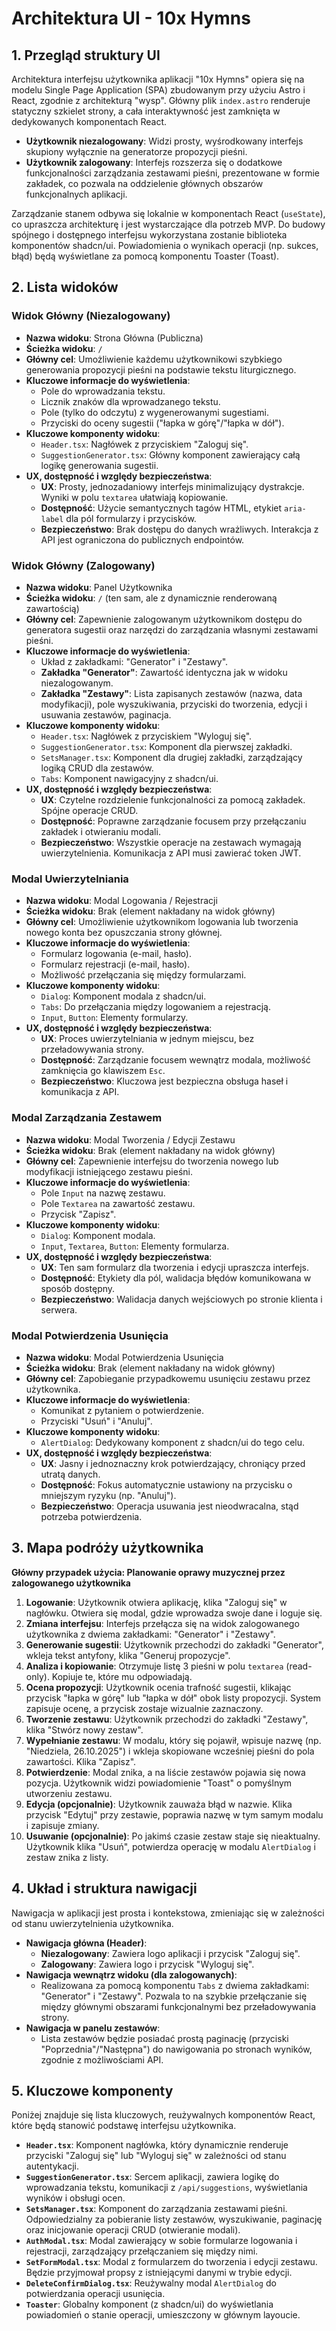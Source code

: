 # Architektura UI - 10x Hymns

## 1. Przegląd struktury UI

Architektura interfejsu użytkownika aplikacji "10x Hymns" opiera się na modelu Single Page Application (SPA) zbudowanym przy użyciu Astro i React, zgodnie z architekturą "wysp". Główny plik `index.astro` renderuje statyczny szkielet strony, a cała interaktywność jest zamknięta w dedykowanych komponentach React.

- **Użytkownik niezalogowany**: Widzi prosty, wyśrodkowany interfejs skupiony wyłącznie na generatorze propozycji pieśni.
- **Użytkownik zalogowany**: Interfejs rozszerza się o dodatkowe funkcjonalności zarządzania zestawami pieśni, prezentowane w formie zakładek, co pozwala na oddzielenie głównych obszarów funkcjonalnych aplikacji.

Zarządzanie stanem odbywa się lokalnie w komponentach React (`useState`), co upraszcza architekturę i jest wystarczające dla potrzeb MVP. Do budowy spójnego i dostępnego interfejsu wykorzystana zostanie biblioteka komponentów shadcn/ui. Powiadomienia o wynikach operacji (np. sukces, błąd) będą wyświetlane za pomocą komponentu Toaster (Toast).

## 2. Lista widoków

### Widok Główny (Niezalogowany)

- **Nazwa widoku**: Strona Główna (Publiczna)
- **Ścieżka widoku**: `/`
- **Główny cel**: Umożliwienie każdemu użytkownikowi szybkiego generowania propozycji pieśni na podstawie tekstu liturgicznego.
- **Kluczowe informacje do wyświetlenia**:
  - Pole do wprowadzania tekstu.
  - Licznik znaków dla wprowadzanego tekstu.
  - Pole (tylko do odczytu) z wygenerowanymi sugestiami.
  - Przyciski do oceny sugestii ("łapka w górę"/"łapka w dół").
- **Kluczowe komponenty widoku**:
  - `Header.tsx`: Nagłówek z przyciskiem "Zaloguj się".
  - `SuggestionGenerator.tsx`: Główny komponent zawierający całą logikę generowania sugestii.
- **UX, dostępność i względy bezpieczeństwa**:
  - **UX**: Prosty, jednozadaniowy interfejs minimalizujący dystrakcje. Wyniki w polu `textarea` ułatwiają kopiowanie.
  - **Dostępność**: Użycie semantycznych tagów HTML, etykiet `aria-label` dla pól formularzy i przycisków.
  - **Bezpieczeństwo**: Brak dostępu do danych wrażliwych. Interakcja z API jest ograniczona do publicznych endpointów.

### Widok Główny (Zalogowany)

- **Nazwa widoku**: Panel Użytkownika
- **Ścieżka widoku**: `/` (ten sam, ale z dynamicznie renderowaną zawartością)
- **Główny cel**: Zapewnienie zalogowanym użytkownikom dostępu do generatora sugestii oraz narzędzi do zarządzania własnymi zestawami pieśni.
- **Kluczowe informacje do wyświetlenia**:
  - Układ z zakładkami: "Generator" i "Zestawy".
  - **Zakładka "Generator"**: Zawartość identyczna jak w widoku niezalogowanym.
  - **Zakładka "Zestawy"**: Lista zapisanych zestawów (nazwa, data modyfikacji), pole wyszukiwania, przyciski do tworzenia, edycji i usuwania zestawów, paginacja.
- **Kluczowe komponenty widoku**:
  - `Header.tsx`: Nagłówek z przyciskiem "Wyloguj się".
  - `SuggestionGenerator.tsx`: Komponent dla pierwszej zakładki.
  - `SetsManager.tsx`: Komponent dla drugiej zakładki, zarządzający logiką CRUD dla zestawów.
  - `Tabs`: Komponent nawigacyjny z shadcn/ui.
- **UX, dostępność i względy bezpieczeństwa**:
  - **UX**: Czytelne rozdzielenie funkcjonalności za pomocą zakładek. Spójne operacje CRUD.
  - **Dostępność**: Poprawne zarządzanie focusem przy przełączaniu zakładek i otwieraniu modali.
  - **Bezpieczeństwo**: Wszystkie operacje na zestawach wymagają uwierzytelnienia. Komunikacja z API musi zawierać token JWT.

### Modal Uwierzytelniania

- **Nazwa widoku**: Modal Logowania / Rejestracji
- **Ścieżka widoku**: Brak (element nakładany na widok główny)
- **Główny cel**: Umożliwienie użytkownikom logowania lub tworzenia nowego konta bez opuszczania strony głównej.
- **Kluczowe informacje do wyświetlenia**:
  - Formularz logowania (e-mail, hasło).
  - Formularz rejestracji (e-mail, hasło).
  - Możliwość przełączania się między formularzami.
- **Kluczowe komponenty widoku**:
  - `Dialog`: Komponent modala z shadcn/ui.
  - `Tabs`: Do przełączania między logowaniem a rejestracją.
  - `Input`, `Button`: Elementy formularzy.
- **UX, dostępność i względy bezpieczeństwa**:
  - **UX**: Proces uwierzytelniania w jednym miejscu, bez przeładowywania strony.
  - **Dostępność**: Zarządzanie focusem wewnątrz modala, możliwość zamknięcia go klawiszem `Esc`.
  - **Bezpieczeństwo**: Kluczowa jest bezpieczna obsługa haseł i komunikacja z API.

### Modal Zarządzania Zestawem

- **Nazwa widoku**: Modal Tworzenia / Edycji Zestawu
- **Ścieżka widoku**: Brak (element nakładany na widok główny)
- **Główny cel**: Zapewnienie interfejsu do tworzenia nowego lub modyfikacji istniejącego zestawu pieśni.
- **Kluczowe informacje do wyświetlenia**:
  - Pole `Input` na nazwę zestawu.
  - Pole `Textarea` na zawartość zestawu.
  - Przycisk "Zapisz".
- **Kluczowe komponenty widoku**:
  - `Dialog`: Komponent modala.
  - `Input`, `Textarea`, `Button`: Elementy formularza.
- **UX, dostępność i względy bezpieczeństwa**:
  - **UX**: Ten sam formularz dla tworzenia i edycji upraszcza interfejs.
  - **Dostępność**: Etykiety dla pól, walidacja błędów komunikowana w sposób dostępny.
  - **Bezpieczeństwo**: Walidacja danych wejściowych po stronie klienta i serwera.

### Modal Potwierdzenia Usunięcia

- **Nazwa widoku**: Modal Potwierdzenia Usunięcia
- **Ścieżka widoku**: Brak (element nakładany na widok główny)
- **Główny cel**: Zapobieganie przypadkowemu usunięciu zestawu przez użytkownika.
- **Kluczowe informacje do wyświetlenia**:
  - Komunikat z pytaniem o potwierdzenie.
  - Przyciski "Usuń" i "Anuluj".
- **Kluczowe komponenty widoku**:
  - `AlertDialog`: Dedykowany komponent z shadcn/ui do tego celu.
- **UX, dostępność i względy bezpieczeństwa**:
  - **UX**: Jasny i jednoznaczny krok potwierdzający, chroniący przed utratą danych.
  - **Dostępność**: Fokus automatycznie ustawiony na przycisku o mniejszym ryzyku (np. "Anuluj").
  - **Bezpieczeństwo**: Operacja usuwania jest nieodwracalna, stąd potrzeba potwierdzenia.

## 3. Mapa podróży użytkownika

**Główny przypadek użycia: Planowanie oprawy muzycznej przez zalogowanego użytkownika**

1.  **Logowanie**: Użytkownik otwiera aplikację, klika "Zaloguj się" w nagłówku. Otwiera się modal, gdzie wprowadza swoje dane i loguje się.
2.  **Zmiana interfejsu**: Interfejs przełącza się na widok zalogowanego użytkownika z dwiema zakładkami: "Generator" i "Zestawy".
3.  **Generowanie sugestii**: Użytkownik przechodzi do zakładki "Generator", wkleja tekst antyfony, klika "Generuj propozycje".
4.  **Analiza i kopiowanie**: Otrzymuje listę 3 pieśni w polu `textarea` (read-only). Kopiuje te, które mu odpowiadają.
5.  **Ocena propozycji**: Użytkownik ocenia trafność sugestii, klikając przycisk "łapka w górę" lub "łapka w dół" obok listy propozycji. System zapisuje ocenę, a przycisk zostaje wizualnie zaznaczony.
6.  **Tworzenie zestawu**: Użytkownik przechodzi do zakładki "Zestawy", klika "Stwórz nowy zestaw".
7.  **Wypełnianie zestawu**: W modalu, który się pojawił, wpisuje nazwę (np. "Niedziela, 26.10.2025") i wkleja skopiowane wcześniej pieśni do pola zawartości. Klika "Zapisz".
8.  **Potwierdzenie**: Modal znika, a na liście zestawów pojawia się nowa pozycja. Użytkownik widzi powiadomienie "Toast" o pomyślnym utworzeniu zestawu.
9.  **Edycja (opcjonalnie)**: Użytkownik zauważa błąd w nazwie. Klika przycisk "Edytuj" przy zestawie, poprawia nazwę w tym samym modalu i zapisuje zmiany.
10. **Usuwanie (opcjonalnie)**: Po jakimś czasie zestaw staje się nieaktualny. Użytkownik klika "Usuń", potwierdza operację w modalu `AlertDialog` i zestaw znika z listy.

## 4. Układ i struktura nawigacji

Nawigacja w aplikacji jest prosta i kontekstowa, zmieniając się w zależności od stanu uwierzytelnienia użytkownika.

- **Nawigacja główna (Header)**:
  - **Niezalogowany**: Zawiera logo aplikacji i przycisk "Zaloguj się".
  - **Zalogowany**: Zawiera logo i przycisk "Wyloguj się".
- **Nawigacja wewnątrz widoku (dla zalogowanych)**:
  - Realizowana za pomocą komponentu `Tabs` z dwiema zakładkami: "Generator" i "Zestawy". Pozwala to na szybkie przełączanie się między głównymi obszarami funkcjonalnymi bez przeładowywania strony.
- **Nawigacja w panelu zestawów**:
  - Lista zestawów będzie posiadać prostą paginację (przyciski "Poprzednia"/"Następna") do nawigowania po stronach wyników, zgodnie z możliwościami API.

## 5. Kluczowe komponenty

Poniżej znajduje się lista kluczowych, reużywalnych komponentów React, które będą stanowić podstawę interfejsu użytkownika.

- **`Header.tsx`**: Komponent nagłówka, który dynamicznie renderuje przyciski "Zaloguj się" lub "Wyloguj się" w zależności od stanu autentykacji.
- **`SuggestionGenerator.tsx`**: Sercem aplikacji, zawiera logikę do wprowadzania tekstu, komunikacji z `/api/suggestions`, wyświetlania wyników i obsługi ocen.
- **`SetsManager.tsx`**: Komponent do zarządzania zestawami pieśni. Odpowiedzialny za pobieranie listy zestawów, wyszukiwanie, paginację oraz inicjowanie operacji CRUD (otwieranie modali).
- **`AuthModal.tsx`**: Modal zawierający w sobie formularze logowania i rejestracji, zarządzający przełączaniem się między nimi.
- **`SetFormModal.tsx`**: Modal z formularzem do tworzenia i edycji zestawu. Będzie przyjmował propsy z istniejącymi danymi w trybie edycji.
- **`DeleteConfirmDialog.tsx`**: Reużywalny modal `AlertDialog` do potwierdzania operacji usunięcia.
- **`Toaster`**: Globalny komponent (z shadcn/ui) do wyświetlania powiadomień o stanie operacji, umieszczony w głównym layoucie.
